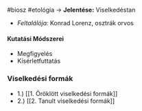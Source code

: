 #biosz #etológia 
-> __Jelentése:__ Viselkedéstan
- _Feltalálója:_ Konrad Lorenz, osztrák orvos

#### Kutatási Módszerei
- Megfigyelés 
- Kísérletfuttatás

### Viselkedési formák
- 1.) [[1. Öröklött viselkedési formák]]
- 2.) [[2. Tanult viselkedési formák]]
